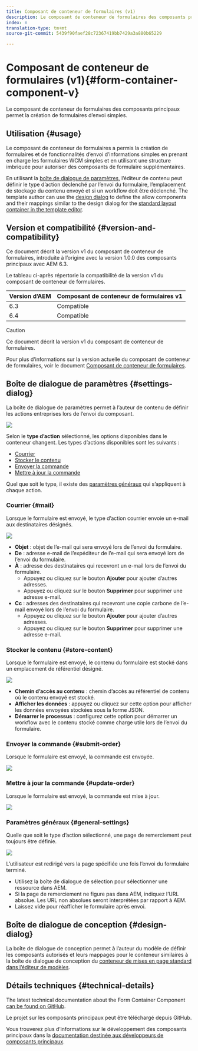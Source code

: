 ```yaml
---
title: Composant de conteneur de formulaires (v1)
description: Le composant de conteneur de formulaires des composants principaux permet la création de formulaires d’envoi simples.
index: n
translation-type: tm+mt
source-git-commit: 5439f90faef28c72367419bb7429a3a880b65229

---
```



# Composant de conteneur de formulaires (v1){#form-container-component-v}

Le composant de conteneur de formulaires des composants principaux permet la création de formulaires d’envoi simples.

## Utilisation {#usage}

Le composant de conteneur de formulaires a permis la création de formulaires et de fonctionnalités d’envoi d’informations simples en prenant en charge les formulaires WCM simples et en utilisant une structure imbriquée pour autoriser des composants de formulaire supplémentaires.

En utilisant la [boîte de dialogue de paramètres](form-container-v1.md#main-pars_title), l’éditeur de contenu peut définir le type d’action déclenché par l’envoi du formulaire, l’emplacement de stockage du contenu envoyé et si un workflow doit être déclenché. The template author can use the [design dialog](form-container-v1.md#main-pars_title_1995166862) to define the allow components and their mappings similar to the design dialog for the [standard layout container in the template editor](https://helpx.adobe.com/experience-manager/6-4/sites/authoring/using/templates.html#main-pars_title_1754153843).

## Version et compatibilité {#version-and-compatibility}

Ce document décrit la version v1 du composant de conteneur de formulaires, introduite à l’origine avec la version 1.0.0 des composants principaux avec AEM 6.3.

Le tableau ci-après répertorie la compatibilité de la version v1 du composant de conteneur de formulaires.

| Version d’AEM | Composant de conteneur de formulaires v1 |
|--- |--- |
| 6.3 | Compatible |
| 6.4 | Compatible |

>[!CAUTION]
>
>Ce document décrit la version v1 du composant de conteneur de formulaires.
>
>Pour plus d’informations sur la version actuelle du composant de conteneur de formulaires, voir le document [Composant de conteneur de formulaires](form-container.md).

## Boîte de dialogue de paramètres {#settings-dialog}

La boîte de dialogue de paramètres permet à l’auteur de contenu de définir les actions entreprises lors de l’envoi du composant.

![](assets/chlimage_1.png)

Selon le **type d’action** sélectionné, les options disponibles dans le conteneur changent. Les types d’actions disponibles sont les suivants :

* [Courrier](form-container-v1.md#main-pars_title_966511656)
* [Stocker le contenu](form-container-v1.md#main-pars_title_2065985840)
* [Envoyer la commande](form-container-v1.md#main-pars_title_686874527)
* [Mettre à jour la commande](form-container-v1.md#main-pars_title_410109286)

Quel que soit le type, il existe des [paramètres généraux](form-container-v1.md#main-pars_title_375403046) qui s’appliquent à chaque action.

### Courrier {#mail}

Lorsque le formulaire est envoyé, le type d’action courrier envoie un e-mail aux destinataires désignés.

![](assets/chlimage_1-1.png)

* **Objet** : objet de l’e-mail qui sera envoyé lors de l’envoi du formulaire.
* **De** : adresse e-mail de l’expéditeur de l’e-mail qui sera envoyé lors de l’envoi du formulaire.
* **À** : adresse des destinataires qui recevront un e-mail lors de l’envoi du formulaire.
   * Appuyez ou cliquez sur le bouton **Ajouter** pour ajouter d’autres adresses.
   * Appuyez ou cliquez sur le bouton **Supprimer** pour supprimer une adresse e-mail.
* **Cc** : adresses des destinataires qui recevront une copie carbone de l’e-mail envoyé lors de l’envoi du formulaire.
   * Appuyez ou cliquez sur le bouton **Ajouter** pour ajouter d’autres adresses.
   * Appuyez ou cliquez sur le bouton **Supprimer** pour supprimer une adresse e-mail.

### Stocker le contenu {#store-content}

Lorsque le formulaire est envoyé, le contenu du formulaire est stocké dans un emplacement de référentiel désigné.

![](assets/chlimage_1-2.png)

* **Chemin d’accès au contenu** : chemin d’accès au référentiel de contenu où le contenu envoyé est stocké.
* **Afficher les données** : appuyez ou cliquez sur cette option pour afficher les données envoyées stockées sous la forme JSON.
* **Démarrer le processus** : configurez cette option pour démarrer un workflow avec le contenu stocké comme charge utile lors de l’envoi du formulaire.

### Envoyer la commande {#submit-order}

Lorsque le formulaire est envoyé, la commande est envoyée.

![](assets/chlimage_1-3.png)

### Mettre à jour la commande {#update-order}

Lorsque le formulaire est envoyé, la commande est mise à jour.

![](assets/chlimage_1-4.png)

### Paramètres généraux {#general-settings}

Quelle que soit le type d’action sélectionné, une page de remerciement peut toujours être définie.

![](assets/chlimage_1-5.png)

L’utilisateur est redirigé vers la page spécifiée une fois l’envoi du formulaire terminé.

* Utilisez la boîte de dialogue de sélection pour sélectionner une ressource dans AEM.
* Si la page de remerciement ne figure pas dans AEM, indiquez l’URL absolue. Les URL non absolues seront interprétées par rapport à AEM.
* Laissez vide pour réafficher le formulaire après envoi.

## Boîte de dialogue de conception {#design-dialog}

La boîte de dialogue de conception permet à l’auteur du modèle de définir les composants autorisés et leurs mappages pour le conteneur similaires à la boîte de dialogue de conception du [conteneur de mises en page standard dans l’éditeur de modèles](https://helpx.adobe.com/experience-manager/6-4/sites/authoring/using/templates.html#main-pars_title_1754153843).

## Détails techniques {#technical-details}

The latest technical documentation about the Form Container Component [can be found on GitHub](https://github.com/adobe/aem-core-wcm-components/tree/master/content/src/content/jcr_root/apps/core/wcm/components/form/container/v1/container).

Le projet sur les composants principaux peut être téléchargé depuis GitHub.

Vous trouverez plus d’informations sur le développement des composants principaux dans la [documentation destinée aux développeurs de composants principaux](developing.md).
